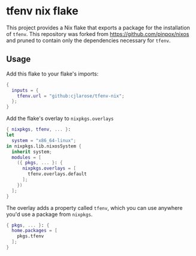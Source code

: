 # tfenv nix flake

This project provides a Nix flake that exports a package for the installation of `tfenv`. This repository was forked from https://github.com/pinpox/nixos and pruned to contain only the dependencies necessary for `tfenv`.

## Usage

Add this flake to your flake's imports:

```nix
{
  inputs = {
    tfenv.url = "github:cjlarose/tfenv-nix";
  };
}
```

Add the flake's overlay to `nixpkgs.overlays`

```nix
{ nixpkgs, tfenv, ... }:
let
  system = "x86_64-linux";
in nixpkgs.lib.nixosSystem {
  inherit system;
  modules = [
    ({ pkgs, ... }: {
      nixpkgs.overlays = [
        tfenv.overlays.default
      ];
    })
  ];
}
```

The overlay adds a property called `tfenv`, which you can use anywhere you'd use a package from `nixpkgs`.

```nix
{ pkgs, ... }: {
  home.packages = [
    pkgs.tfenv
  ];
}
```
